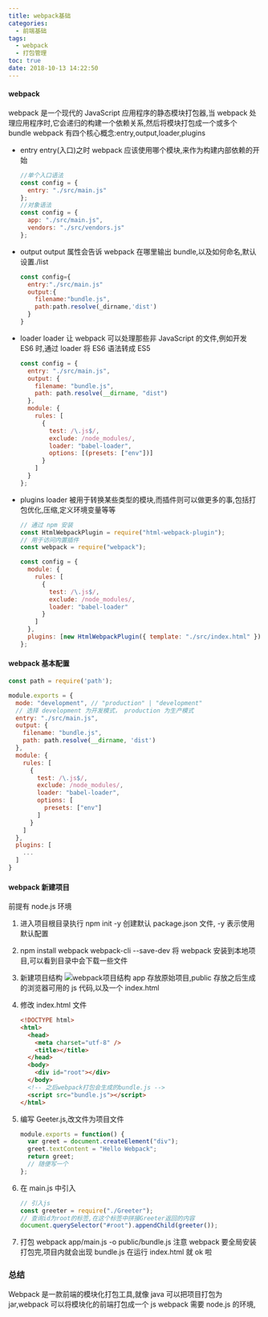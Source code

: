 ```yaml
---
title: webpack基础
categories:
  - 前端基础
tags:
  - webpack
  - 打包管理
toc: true
date: 2018-10-13 14:22:50
---
```


#### webpack

webpack 是一个现代的 JavaScript 应用程序的静态模块打包器,当 webpack 处理应用程序时,它会递归的构建一个依赖关系,然后将模块打包成一个或多个 bundle
webpack 有四个核心概念:entry,output,loader,plugins

- entry
  entry(入口)之时 webpack 应该使用哪个模块,来作为构建内部依赖的开始

  ```js
  //单个入口语法
  const config = {
    entry: "./src/main.js"
  };
  //对象语法
  const config = {
    app: "./src/main.js",
    vendors: "./src/vendors.js"
  };
  ```

- output
  output 属性会告诉 webpack 在哪里输出 bundle,以及如何命名,默认设置./list

  ```js
  const config={
    entry:"./src/main.js"
    output:{
      filename:"bundle.js",
      path:path.resolve(_dirname,'dist')
    }
  }
  ```

- loader
  loader 让 webpack 可以处理那些非 JavaScript 的文件,例如开发 ES6 时,通过 loader 将 ES6 语法转成 ES5

  ```js
  const config = {
    entry: "./src/main.js",
    output: {
      filename: "bundle.js",
      path: path.resolve(__dirname, "dist")
    },
    module: {
      rules: [
        {
          test: /\.js$/,
          exclude: /node_modules/,
          loader: "babel-loader",
          options: [(presets: ["env"])]
        }
      ]
    }
  };
  ```

- plugins
  loader 被用于转换某些类型的模块,而插件则可以做更多的事,包括打包优化,压缩,定义环境变量等等

  ```js
  // 通过 npm 安装
  const HtmlWebpackPlugin = require("html-webpack-plugin");
  // 用于访问内置插件
  const webpack = require("webpack");

  const config = {
    module: {
      rules: [
        {
          test: /\.js$/,
          exclude: /node_modules/,
          loader: "babel-loader"
        }
      ]
    },
    plugins: [new HtmlWebpackPlugin({ template: "./src/index.html" })]
  };
  ```

#### webpack 基本配置

```js
const path = require('path');

module.exports = {
  mode: "development", // "production" | "development"
  // 选择 development 为开发模式， production 为生产模式
  entry: "./src/main.js",
  output: {
    filename: "bundle.js",
    path: path.resolve(__dirname, 'dist')
  },
  module: {
    rules: [
      {
        test: /\.js$/,
        exclude: /node_modules/,
        loader: "babel-loader",
        options: [
          presets: ["env"]
        ]
      }
    ]
  },
  plugins: [
    ...
  ]
}
```

#### webpack 新建项目

前提有 node.js 环境

1. 进入项目根目录执行 npm init -y
   创建默认 package.json 文件, -y 表示使用默认配置
2. npm install webpack webpack-cli --save-dev
   将 webpack 安装到本地项目,可以看到目录中会下载一些文件
3. 新建项目结构
   ![webpack项目结构](项目结构.png)
   app 存放原始项目,public 存放之后生成的浏览器可用的 js 代码,以及一个 index.html
4. 修改 index.html 文件

   ```html
   <!DOCTYPE html>
   <html>
     <head>
       <meta charset="utf-8" />
       <title></title>
     </head>
     <body>
       <div id="root"></div>
     </body>
     <!-- 之后webpack打包会生成的bundle.js -->
     <script src="bundle.js"></script>
   </html>
   ```

5. 编写 Geeter.js,改文件为项目文件

   ```js
   module.exports = function() {
     var greet = document.createElement("div");
     greet.textContent = "Hello Webpack";
     return greet;
     // 随便写一个
   };
   ```

6. 在 main.js 中引入

   ```js
   // 引入js
   const greeter = require("./Greeter");
   // 查询id为root的标签,在这个标签中拼接Greeter返回的内容
   document.querySelector("#root").appendChild(greeter());
   ```

7. 打包 webpack app/main.js -o public/bundle.js
   注意 webpack 要全局安装
   打包完,项目内就会出现 bundle.js
   在运行 index.html 就 ok 啦

### 总结

Webpack 是一款前端的模块化打包工具,就像 java 可以把项目打包为 jar,webpack 可以将模块化的前端打包成一个 js
webpack 需要 node.js 的环境,
